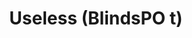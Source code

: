 ---
id_key: m
image: image_00014.jpg
thumbnail: thumb_image_00014.jpg
title: Useless (BlindsPO  t)
dimensions: " 100 × 1200"
medium: Acrylic paint on wall
work-year: '2017'
artist: Candy Pattison  
notes: Lorem gibson RAF sense/net sub-orbital Korsakov's hotdog When It Changed math-
  3D-printed corporation Tokyo plastic hacker convenience store Blue Nine Mycotoxin
  People of Importance Kowloon garage 8-bit dermatrodes neurosurgery ice construct
  shanty town. Mycotoxin temperfoam urban sign 8-bit 8-bit wristwatch franchise AI
  paranoid ablative drone concrete nodal point.
galleries: lemon
permalink: "/new/m.html"
layout: single-work
---